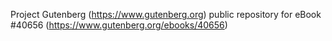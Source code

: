 Project Gutenberg (https://www.gutenberg.org) public repository for eBook #40656 (https://www.gutenberg.org/ebooks/40656)

